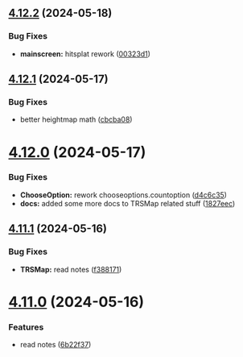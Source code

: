 ## [4.12.2](https://github.com/Torwent/SRL-T/compare/v4.12.1...v4.12.2) (2024-05-18)


### Bug Fixes

* **mainscreen:** hitsplat rework ([00323d1](https://github.com/Torwent/SRL-T/commit/00323d19910f0b47b3529eef4c53901536d0bdea))



## [4.12.1](https://github.com/Torwent/SRL-T/compare/v4.12.0...v4.12.1) (2024-05-17)


### Bug Fixes

* better heightmap math ([cbcba08](https://github.com/Torwent/SRL-T/commit/cbcba08f10e87b3280d71c30664139027f8df8c6))



# [4.12.0](https://github.com/Torwent/SRL-T/compare/v4.11.1...v4.12.0) (2024-05-17)


### Bug Fixes

* **ChooseOption:** rework chooseoptions.countoption ([d4c6c35](https://github.com/Torwent/SRL-T/commit/d4c6c35923915be99687f4f3387a2d7188337fbd))
* **docs:** added some more docs to TRSMap related stuff ([1827eec](https://github.com/Torwent/SRL-T/commit/1827eecf17864bae5785cb7639e8c741d3761a22))



## [4.11.1](https://github.com/Torwent/SRL-T/compare/v4.11.0...v4.11.1) (2024-05-16)


### Bug Fixes

* **TRSMap:** read notes ([f388171](https://github.com/Torwent/SRL-T/commit/f3881718670fcf19145bc0900d027dcc84a4f8ec))



# [4.11.0](https://github.com/Torwent/SRL-T/compare/v4.10.2...v4.11.0) (2024-05-16)


### Features

* read notes ([6b22f37](https://github.com/Torwent/SRL-T/commit/6b22f37f3c45f8ebcf7a774cd982bb874e7ded1d))



